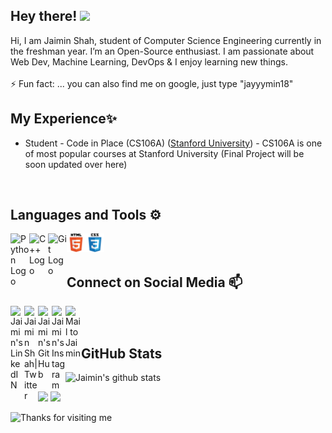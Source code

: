 <h2>Hey there! <img src="https://media.giphy.com/media/hvRJCLFzcasrR4ia7z/giphy.gif" width="25px"></h2>
Hi, I am Jaimin Shah, student of Computer Science Engineering currently in the freshman year. I’m an Open-Source enthusiast. I am passionate about Web Dev, Machine Learning, DevOps & I enjoy learning new things.
<br>
<br>
⚡ Fun fact: ... you can also find me on google, just type "jayyymin18"
<br>
<h2>My Experience✨</h2>

- Student - Code in Place (CS106A) ([Stanford University](https://codeinplace.stanford.edu)) - CS106A is one of most popular courses at Stanford University (Final Project will be soon updated over here)


<br>
<h2>Languages and Tools ⚙</h2>
<a>
  <img align="left" title="Python" alt="Python Logo" width="30px" src="https://upload.wikimedia.org/wikipedia/commons/c/c3/Python-logo-notext.svg" />
</a>
<a>
  <img align="left" title="C++" alt="C++ Logo" width="30px" src="https://upload.wikimedia.org/wikipedia/commons/1/18/ISO_C%2B%2B_Logo.svg" />
</a>
<a>
  <img align="left" title="Git" alt="Git Logo" width="30px" src="https://upload.wikimedia.org/wikipedia/commons/3/3f/Git_icon.svg" />
</a>
<a> 
  <img align="left" title="HTML5" img src="https://raw.githubusercontent.com/devicons/devicon/master/icons/html5/html5-original-wordmark.svg" alt="html5" width="30px"/>
</a>
<a> 
  <img align="left" title="CSS" img src="https://raw.githubusercontent.com/devicons/devicon/master/icons/css3/css3-original-wordmark.svg" alt="css3" width="30px"/> 
</a>
<br>

<br>
<h2>Connect on Social Media 📫 </h2>
<a href="https://www.linkedin.com/in/jayyymin18/">
  <img align="left" alt="Jaimin's LinkedIN" title="LinkedIN" width="22px" src="https://raw.githubusercontent.com/peterthehan/peterthehan/master/assets/linkedin.svg" />
</a>
<a href="https://twitter.com/jayyymin18">
  <img align="left" alt="Jaimin Shah| Twitter" title="Twitter" width="22px" src="https://raw.githubusercontent.com/peterthehan/peterthehan/master/assets/twitter.svg" />
</a>
<a href="https://github.com/jayyymin18">
  <img align="left" alt="Jaimin's GitHub" title="GitHub" width="22px" src="https://upload.wikimedia.org/wikipedia/commons/9/91/Octicons-mark-github.svg" />
</a>
<a href="https://instagram.com/jayyymin18">
  <img align="left" alt="Jaimin's Instagram" title="Instagram" width="22px" src="https://upload.wikimedia.org/wikipedia/commons/e/e7/Instagram_logo_2016.svg">
</a>
<!--<a href="https://facebook.com/jayyymin18">
  <img align="left" alt="Jaimin's Facebook" title="Facebook" width="22px" src="https://raw.githubusercontent.com/peterthehan/peterthehan/master/assets/facebook.svg">
</a>-->
<a href="mailto:jaiminshah555@gmail.com">
  <img align="left" alt="Mail to Jaimin" title="Mail" width="25px" src="https://upload.wikimedia.org/wikipedia/commons/7/7e/Gmail_icon_%282020%29.svg" />
</a>
<br>

<br>
<h2>GitHub Stats</h2>

![Jaimin's github stats](https://github-readme-stats.vercel.app/api?username=jayyymin18&show_icons=true&hide_border=true)
<br>

![](https://komarev.com/ghpvc/?username=jayyymin18&color=blue)
![](https://visitor-badge.glitch.me/badge?page_id=jayyymin18.jayyymin18)
<br>

<img height="120" alt="Thanks for visiting me" width="100%" src="https://raw.githubusercontent.com/BrunnerLivio/brunnerlivio/master/images/marquee.svg" />
<br />


<!--
**jayyymin18/jayyymin18** is a ✨ _special_ ✨ repository because its `README.md` (this file) appears on your GitHub profile.

Extra Buttons:
[![Linkedin: jayyymin18](https://img.shields.io/badge/-jayyymin18-blue?style=flat-square&logo=Linkedin&logoColor=white&link=https://www.linkedin.com/in/jayyymin18/)](https://www.linkedin.com/in/jayyymin18/)
[![Twitter: jayyymin18](https://img.shields.io/twitter/follow/jayyymin18?style=social)](https://twitter.com/jayyymin18)
[![GitHub jayyymin18](https://img.shields.io/github/followers/jayyymin18?label=follow&style=social)](https://github.com/jayyymin18)


Here are some ideas to get you started:

- 🔭 I’m currently working on ...
- 🌱 I’m currently learning ...
- 👯 I’m looking to collaborate on ...
- 🤔 I’m looking for help with ...
- 💬 Ask me about ...
- 📫 How to reach me: ...
- 😄 Pronouns: ...
- ⚡ Fun fact: ...
-->

